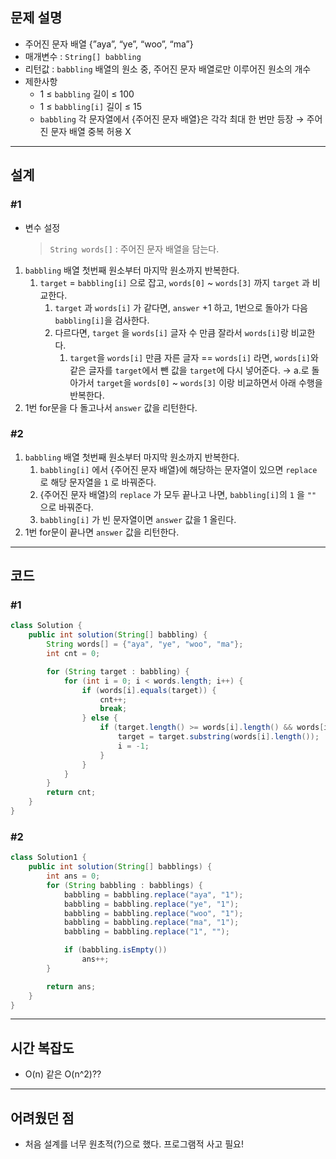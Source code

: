 ## 문제 설명

- 주어진 문자 배열  {”aya”, “ye”, “woo”, “ma”}
- 매개변수 : `String[] babbling`
- 리턴값 : `babbling` 배열의 원소 중, 주어진 문자 배열로만 이루어진 원소의 개수
- 제한사항
    - 1 ≤ `babbling` 길이 ≤ 100
    - 1 ≤ `babbling[i]` 길이 ≤ 15
    - `babbling` 각 문자열에서 {주어진 문자 배열}은 각각 최대 한 번만 등장 → 주어진 문자 배열 중복 허용 X

---

## 설계

### #1

- 변수 설정

  > `String words[]` : 주어진 문자 배열을 담는다.
>

1. `babbling` 배열 첫번째 원소부터 마지막 원소까지 반복한다.
    1. `target` = `babbling[i]` 으로 잡고, `words[0]` ~ `words[3]` 까지 `target` 과 비교한다.
        1. `target` 과 `words[i]` 가 같다면, `answer` +1 하고, 1번으로 돌아가 다음 `babbling[i]`을 검사한다.
        2. 다르다면, `target` 을 `words[i]` 글자 수 만큼 잘라서 `words[i]`랑 비교한다.
            1. `target`을 `words[i]` 만큼 자른 글자 == `words[i]` 라면, `words[i]`와 같은 글자를 `target`에서 뺀 값을 `target`에 다시 넣어준다. →  a.로 돌아가서 `target`을 `words[0]` ~ `words[3]` 이랑 비교하면서 아래 수행을 반복한다.
2. 1번 for문을 다 돌고나서 `answer` 값을 리턴한다.

### #2

1. `babbling` 배열 첫번째 원소부터 마지막 원소까지 반복한다.
    1. `babbling[i]` 에서 {주어진 문자 배열}에 해당하는 문자열이 있으면 `replace` 로 해당 문자열을 `1` 로 바꿔준다.
    2. {주어진 문자 배열}의 `replace` 가 모두 끝나고 나면, `babbling[i]`의 `1` 을 `""` 으로 바꿔준다.
    3. `babbling[i]` 가 빈 문자열이면 `answer` 값을 1 올린다.
2. 1번 for문이 끝나면 `answer` 값을 리턴한다.

---

## 코드

### #1

```java
class Solution {
    public int solution(String[] babbling) {
        String words[] = {"aya", "ye", "woo", "ma"};
        int cnt = 0;

        for (String target : babbling) {
            for (int i = 0; i < words.length; i++) {
                if (words[i].equals(target)) {
                    cnt++;
                    break;
                } else {
                    if (target.length() >= words[i].length() && words[i].equals(target.substring(0, words[i].length()))) {
                        target = target.substring(words[i].length());
                        i = -1;
                    }
                }
            }
        }
        return cnt;
    }
}
```

### #2

```java
class Solution1 {
    public int solution(String[] babblings) {
        int ans = 0;
        for (String babbling : babblings) {
            babbling = babbling.replace("aya", "1");
            babbling = babbling.replace("ye", "1");
            babbling = babbling.replace("woo", "1");
            babbling = babbling.replace("ma", "1");
            babbling = babbling.replace("1", "");

            if (babbling.isEmpty())
                ans++;
        }

        return ans;
    }
}
```

---

## 시간 복잡도

- O(n) 같은 O(n^2)??

---

## 어려웠던 점

- 처음 설계를 너무 원초적(?)으로 했다. 프로그램적 사고 필요!
